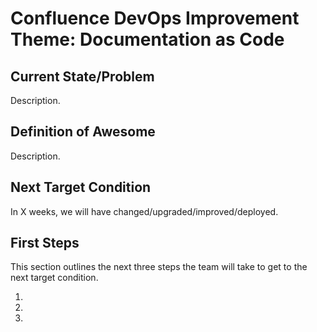 # Confluence DevOps Improvement Theme: Documentation as Code

## Current State/Problem

Description.

## Definition of Awesome

Description.

## Next Target Condition

In X weeks, we will have changed/upgraded/improved/deployed.

## First Steps

This section outlines the next three steps the team will take to get to the next target condition.

1.
2.
3.
